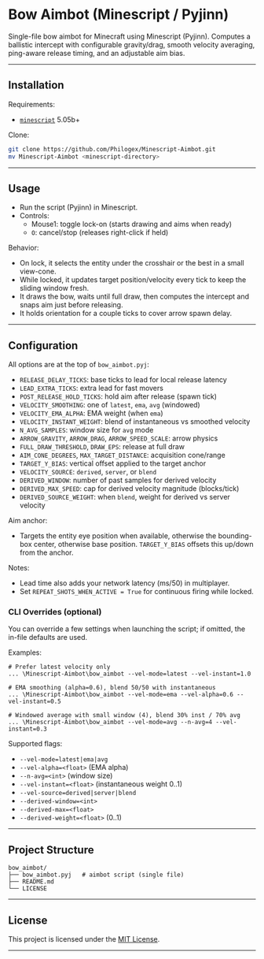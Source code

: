 # Bow Aimbot (Minescript / Pyjinn)

Single-file bow aimbot for Minecraft using Minescript (Pyjinn). Computes a ballistic intercept with configurable gravity/drag, smooth velocity averaging, ping-aware release timing, and an adjustable aim bias.

---

## Installation

Requirements:

* [`minescript`](https://github.com/maxuser0/minescript.git) 5.05b+

Clone:

```bash
git clone https://github.com/Philogex/Minescript-Aimbot.git
mv Minescript-Aimbot <minescript-directory>
```

---

## Usage

- Run the script (Pyjinn) in Minescript.
- Controls:
  - Mouse1: toggle lock-on (starts drawing and aims when ready)
  - `O`: cancel/stop (releases right-click if held)

Behavior:
- On lock, it selects the entity under the crosshair or the best in a small view-cone.
- While locked, it updates target position/velocity every tick to keep the sliding window fresh.
- It draws the bow, waits until full draw, then computes the intercept and snaps aim just before releasing.
- It holds orientation for a couple ticks to cover arrow spawn delay.

---

## Configuration

All options are at the top of `bow_aimbot.pyj`:

- `RELEASE_DELAY_TICKS`: base ticks to lead for local release latency
- `LEAD_EXTRA_TICKS`: extra lead for fast movers
- `POST_RELEASE_HOLD_TICKS`: hold aim after release (spawn tick)
- `VELOCITY_SMOOTHING`: one of `latest`, `ema`, `avg` (windowed)
- `VELOCITY_EMA_ALPHA`: EMA weight (when `ema`)
- `VELOCITY_INSTANT_WEIGHT`: blend of instantaneous vs smoothed velocity
- `N_AVG_SAMPLES`: window size for `avg` mode
- `ARROW_GRAVITY`, `ARROW_DRAG`, `ARROW_SPEED_SCALE`: arrow physics
- `FULL_DRAW_THRESHOLD`, `DRAW_EPS`: release at full draw
- `AIM_CONE_DEGREES`, `MAX_TARGET_DISTANCE`: acquisition cone/range
- `TARGET_Y_BIAS`: vertical offset applied to the target anchor
- `VELOCITY_SOURCE`: `derived`, `server`, or `blend`
- `DERIVED_WINDOW`: number of past samples for derived velocity
- `DERIVED_MAX_SPEED`: cap for derived velocity magnitude (blocks/tick)
- `DERIVED_SOURCE_WEIGHT`: when `blend`, weight for derived vs server velocity

Aim anchor:
- Targets the entity eye position when available, otherwise the bounding-box center, otherwise base position. `TARGET_Y_BIAS` offsets this up/down from the anchor.

Notes:
- Lead time also adds your network latency (ms/50) in multiplayer.
- Set `REPEAT_SHOTS_WHEN_ACTIVE = True` for continuous firing while locked.

### CLI Overrides (optional)

You can override a few settings when launching the script; if omitted, the in-file defaults are used.

Examples:

```
# Prefer latest velocity only
... \Minescript-Aimbot\bow_aimbot --vel-mode=latest --vel-instant=1.0

# EMA smoothing (alpha=0.6), blend 50/50 with instantaneous
... \Minescript-Aimbot\bow_aimbot --vel-mode=ema --vel-alpha=0.6 --vel-instant=0.5

# Windowed average with small window (4), blend 30% inst / 70% avg
... \Minescript-Aimbot\bow_aimbot --vel-mode=avg --n-avg=4 --vel-instant=0.3
```

Supported flags:

- `--vel-mode=latest|ema|avg`
- `--vel-alpha=<float>` (EMA alpha)
- `--n-avg=<int>` (window size)
- `--vel-instant=<float>` (instantaneous weight 0..1)
- `--vel-source=derived|server|blend`
- `--derived-window=<int>`
- `--derived-max=<float>`
- `--derived-weight=<float>` (0..1)

---

## Project Structure

```
bow_aimbot/
├── bow_aimbot.pyj   # aimbot script (single file)
├── README.md
└── LICENSE
```

---

## License

This project is licensed under the [MIT License](LICENSE).

---
